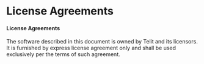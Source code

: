 # License Agreements

#### License Agreements

The software described in this document is owned by Telit and its licensors. It is furnished by express license agreement only and shall be used exclusively per the terms of such agreement.
